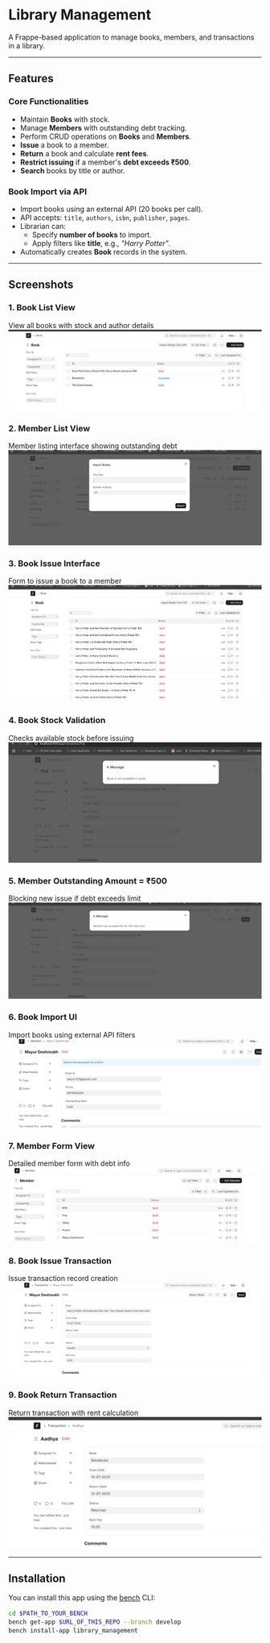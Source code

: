 #  Library Management

A Frappe-based application to manage books, members, and transactions in a library.

---
##  Features

###  Core Functionalities
- Maintain **Books** with stock.
- Manage **Members** with outstanding debt tracking.
- Perform CRUD operations on **Books** and **Members**.
- **Issue** a book to a member.
- **Return** a book and calculate **rent fees**.
- **Restrict issuing** if a member's **debt exceeds ₹500**.
- **Search** books by title or author.

###  Book Import via API

- Import books using an external API (20 books per call).
- API accepts: `title`, `authors`, `isbn`, `publisher`, `pages`.
- Librarian can:
  - Specify **number of books** to import.
  - Apply filters like **title**, e.g., *"Harry Potter"*.
- Automatically creates **Book** records in the system.

---

##  Screenshots

### 1.  Book List View
View all books with stock and author details  
![Book List](screenshots/book_list.png)

### 2.  Member List View
Member listing interface showing outstanding debt  
![Member List](screenshots/book_list1.png)

### 3.  Book Issue Interface
Form to issue a book to a member  
![Issue Book](screenshots/book_list2.png)

### 4.  Book Stock Validation
Checks available stock before issuing  
![Book Stock Validation](screenshots/book_stock_validation.png)

### 5.  Member Outstanding Amount = ₹500
Blocking new issue if debt exceeds limit  
![Debt Limit](screenshots/member_outstanding_amount_500.png)

### 6.  Book Import UI
Import books using external API filters  
![API Import](screenshots/member_outstanding_amount_set.png)

### 7.  Member Form View
Detailed member form with debt info  
![Members](screenshots/members.png)

### 8.  Book Issue Transaction
Issue transaction record creation  
![Transaction Issue](screenshots/transaction_issue.png)

### 9.  Book Return Transaction
Return transaction with rent calculation  
![Transaction Return](screenshots/transaction_return.png)

---

##  Installation

You can install this app using the [bench](https://github.com/frappe/bench) CLI:

```bash
cd $PATH_TO_YOUR_BENCH
bench get-app $URL_OF_THIS_REPO --branch develop
bench install-app library_management

